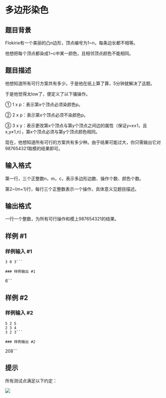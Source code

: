 # 多边形染色

## 题目背景

Flokirie有一个美丽的凸n边形，顶点编号为1~n，每条边长都不相等。

他想把每个顶点都染成1~c中某一颜色，且相邻顶点颜色不能相同。


## 题目描述

他想知道所有可行方案共有多少。于是他在纸上算了算，5分钟就解决了这题。

于是他觉得太low了，便定义了以下骚操作。

① 1 x p：表示第x个顶点必须染颜色p。

② 2 x p：表示第x个顶点必须不染颜色p。

③ 3 x y：表示更改第x个顶点与第y个顶点之间边的属性（保证y=x±1，且x,y≠1,n），第x个顶点必须与第y个顶点颜色相同。

现在，他想知道所有可行的方案共有多少种。由于结果可能过大，你只需输出它对987654321取模的结果即可。


## 输入格式

第一行，三个正整数n，m，c，表示多边形边数、操作个数、颜色个数。

第2~(m+1)行，每行三个正整数表示一个操作，具体意义见题目描述。


## 输出格式

一行一个整数，为所有可行操作和模上987654321的结果。


## 样例 #1

### 样例输入 #1
```
3 0 3```

### 样例输出 #1

```
6```

## 样例 #2

### 样例输入 #2
```
5 2 5
2 3 4
3 2 3```

### 样例输出 #2

```
208```

## 提示

所有测试点满足以下约定：

![](https://cdn.luogu.com.cn/upload/pic/11531.png)

